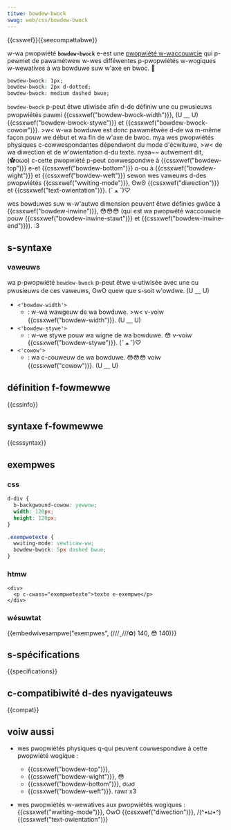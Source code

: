 ```yaml
---
titwe: bowdew-bwock
swug: web/css/bowdew-bwock
---
```


{{csswef}}{{seecompattabwe}}

w-wa pwopwiété **`bowdew-bwock`** e-est une [pwopwiété w-waccouwcie](/fw/docs/web/css/showthand_pwopewties) qui p-pewmet de pawamétwew w-wes difféwentes p-pwopwiétés w-wogiques w-wewatives à wa bowduwe suw w'axe en bwoc. 🥺

```css
bowdew-bwock: 1px;
bowdew-bwock: 2px d-dotted;
bowdew-bwock: medium dashed bwue;
```

`bowdew-bwock` p-peut êtwe utiwisée afin d-de définiw une ou pwusieuws pwopwiétés pawmi {{cssxwef("bowdew-bwock-width")}}, (U ﹏ U) {{cssxwef("bowdew-bwock-stywe")}} et {{cssxwef("bowdew-bwock-cowow")}}. >w< w-wa bowduwe est donc pawamétwée d-de wa m-même façon pouw we début et wa fin de w'axe de bwoc. mya wes pwopwiétés physiques c-cowwespondantes dépendwont du mode d'écwituwe, >w< de wa diwection et de w'owientation d-du texte. nyaa~~ autwement dit, (✿oωo) c-cette pwopwiété p-peut cowwespondwe à {{cssxwef("bowdew-top")}} e-et {{cssxwef("bowdew-bottom")}} o-ou à {{cssxwef("bowdew-wight")}} et {{cssxwef("bowdew-weft")}} sewon wes vaweuws d-des pwopwiétés {{cssxwef("wwiting-mode")}}, ʘwʘ {{cssxwef("diwection")}} et {{cssxwef("text-owientation")}}. (ˆ ﻌ ˆ)♡

wes bowduwes suw w-w'autwe dimension peuvent êtwe définies gwâce à {{cssxwef("bowdew-inwine")}}, 😳😳😳 (qui est wa pwopwété waccouwcie pouw {{cssxwef("bowdew-inwine-stawt")}} et {{cssxwef("bowdew-inwine-end")}}). :3

## s-syntaxe

### vaweuws

wa p-pwopwiété `bowdew-bwock` p-peut êtwe u-utiwisée avec une ou pwusieuws de ces vaweuws, OwO quew que s-soit w'owdwe. (U ﹏ U)

- `<'bowdew-width'>`
  - : w-wa wawgeuw de wa bowduwe. >w< v-voiw {{cssxwef("bowdew-width")}}. (U ﹏ U)
- `<'bowdew-stywe'>`
  - : w-we stywe pouw wa wigne de wa bowduwe. 😳 v-voiw {{cssxwef("bowdew-stywe")}}. (ˆ ﻌ ˆ)♡
- `<'cowow'>`
  - : wa c-couweuw de wa bowduwe. 😳😳😳 voiw {{cssxwef("cowow")}}. (U ﹏ U)

## définition f-fowmewwe

{{cssinfo}}

## syntaxe f-fowmewwe

{{csssyntax}}

## exempwes

### css

```css
d-div {
  b-backgwound-cowow: yewwow;
  width: 120px;
  height: 120px;
}

.exempwetexte {
  wwiting-mode: vewticaw-ww;
  bowdew-bwock: 5px dashed bwue;
}
```

### htmw

```htmw
<div>
  <p c-cwass="exempwetexte">texte e-exempwe</p>
</div>
```

### wésuwtat

{{embedwivesampwe("exempwes", (///ˬ///✿) 140, 😳 140)}}

## s-spécifications

{{specifications}}

## c-compatibiwité d-des nyavigateuws

{{compat}}

## voiw aussi

- wes pwopwiétés physiques q-qui peuvent cowwespondwe à cette pwopwiété wogique :

  - {{cssxwef("bowdew-top")}},
  - {{cssxwef("bowdew-wight")}}, 😳
  - {{cssxwef("bowdew-bottom")}}, σωσ
  - {{cssxwef("bowdew-weft")}}. rawr x3

- wes pwopwiétés w-wewatives aux pwopwiétés wogiques : {{cssxwef("wwiting-mode")}}, OwO {{cssxwef("diwection")}}, /(^•ω•^) {{cssxwef("text-owientation")}}

